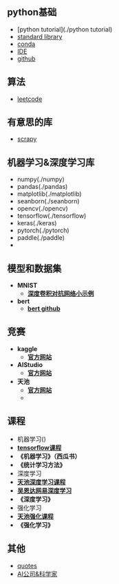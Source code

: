 ## python基础
- [python tutorial](./python tutorial)
- [standard library](./p)
- [conda](./connda)
- [IDE](./IDE)
- [github](./github)
## 算法 
- [leetcode](./leetcode)
## 有意思的库 
 - [scrapy](./scrapy)

## 机器学习&深度学习库
- numpy(./numpy)
- pandas(./pandas)
- matplotlib(./matplotlib)
- seanborn(./seanborn)
- opencv(./opencv)
- tensorflow(./tensorflow)
- keras(./keras)
- pytorch(./pytorch)
- paddle(./paddle)
- 
## 模型和数据集
- **MNIST**
  - **[深度卷积对抗网络小示例](https://tensorflow.google.cn/tutorials/generative/dcgan)** 
- **bert**
  - **[bert github](https://github.com/google-research/bert)** 

## 竞赛
- **kaggle**
  - **[官方网站](https://www.kaggle.com/)**
- **AIStudio**
  - **[官方网站](https://aistudio.baidu.com/aistudio/index)** 
- **天池**
  - **[官方网站](https://tianchi.aliyun.com/)**
  - 
## 课程
- 机器学习()
- **[tensorflow课程](https://tensorflow.google.cn/resources/learn-ml)**
- **《机器学习》（西瓜书）**
- **《统计学习方法》**
- 深度学习
- **[天池深度学习课程](https://tianchi.aliyun.com/specials/promotion/aicampdl?spm=5176.14154004.J_1266466330.5.31fe5699ACPlkq)**
- **[吴恩达网易深度学习]()**
- **《深度学习》**
- 强化学习
- **[天池强化课程](https://tianchi.aliyun.com/specials/promotion/aicamprl?spm=5176.14154004.J_1266466330.4.31fe5699ACPlkq)**
- **《强化学习》**

## 其他
- [quotes](quotes/quotes.md)
- [AI公司&科学家](./company&scientist)
